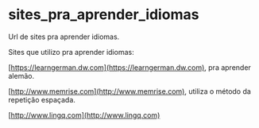 # sites_pra_aprender_idiomas
Url de sites pra aprender idiomas.

Sites que utilizo pra aprender idiomas:

[https://learngerman.dw.com](https://learngerman.dw.com), pra aprender alemão.

[http://www.memrise.com](http://www.memrise.com), utiliza o método da repetição espaçada.

[http://www.lingq.com](http://www.lingq.com)

    

